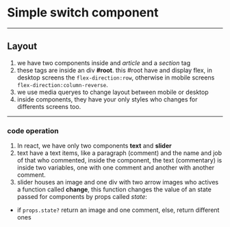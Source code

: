 # Simple switch component
---
## Layout
1. we have two components inside and *article* and a *section* tag
2. these tags are inside an div **#root**. this #root have and display flex, in desktop screens the `flex-direction:row`, otherwise in mobile screens `flex-direction:column-reverse`.
3. we use media queryes to change layout between mobile or desktop
4. inside components, they have your only styles who changes for differents screens too.
---
### code operation
1. In react, we have only two components **text** and **slider**
2. text have a text items, like a paragraph (comment) and the name and job of that who commented, inside the component, the text (commentary) is inside two variables, one with one comment and another with another comment.
3. slider houses an image and one div with two arrow images who actives a function called **change**, this function changes the value of an state passed for components by props called *state*:
* if `props.state?` return an image and one comment, else, return different ones